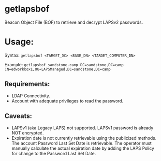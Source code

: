 # getlapsbof

Beacon Object File (BOF) to retrieve and decrypt LAPSv2 passwords.

# Usage:
Syntax: `getlapsbof <TARGET_DC> <BASE_DN> <TARGET_COMPUTER_DN>`

Example: `getlapsbof sandstone.camp DC=sandstone,DC=camp CN=edworkbox1,OU=LAPSManaged,DC=sandstone,DC=camp`


<picture will go here>

## Requirements:
- LDAP Connectivity.
- Account with adequate privileges to read the password.

## Caveats:
- LAPSv1 (aka Legacy LAPS) not supported. LAPSv1 password is already NOT encrypted.
- Expiration date is not currently retrievable using the publicized methods. The account Password Last Set Date is retrievable.
The operator must manually calculate the actual expiration date by adding the LAPS Policy for change to the Password Last Set Date.



